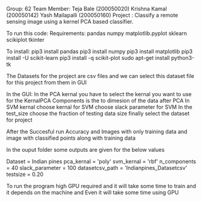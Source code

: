 Group: 62
Team Member:
    Teja Bale (200050020)
    Krishna Kamal (200050142)
    Yash Mailapalli (200050160)
Project : Classify a remote sensing image using a kernel PCA based classifier.

To run this code:
Requirements:
    pandas
    numpy
    matplotlib.pyplot
    sklearn
    scikiplot
    tkinter

To install:
    pip3 install pandas
    pip3 install numpy
    pip3 install matplotlib
    pip3 install -U scikit-learn
    pip3 install -q scikit-plot
    sudo apt-get install python3-tk

The Datasets for the project are csv files and we can select this dataset file for this project from them in GUI


In the GUI:
    In the PCA kernal you have to select the kernal you want to use for the KernalPCA
    Components is the to dimesion of the data after PCA
    In SVM kernal choose kernal for SVM
    choose slack parameter for SVM
    In the test_size choose the fraction of testing data size
    finally select the dataset for project

After the Succesful run Accuracy and Images with only training data and image with classified points along with training data

In the ouput folder some outputs are given for the below values

Dataset = Indian pines
pca_kernal = 'poly'
svm_kernal = 'rbf'
n_components = 40
slack_parameter = 100
datasetcsv_path = 'Indianpines_Datasetcsv'
testsize = 0.20

To run the program high GPU required and it will take some time to train and it depends on the machine and Even it will take some time using GPU

